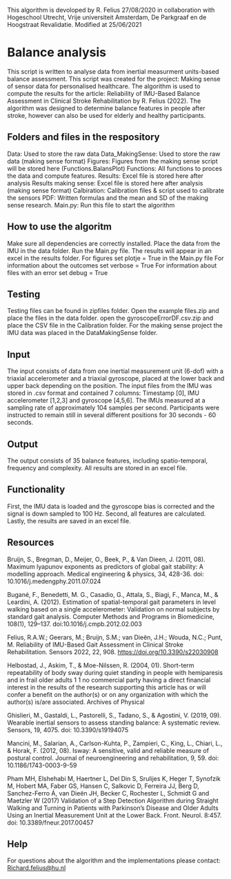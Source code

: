 This algorithm is devoloped by R. Felius 27/08/2020 in collaboration with Hogeschool Utrecht,
Vrije universiteit Amsterdam, De Parkgraaf en de Hoogstraat Revalidatie.
Modified at 25/06/2021

# Balance analysis
This script is written to analyse data from inertial measurment units-based balance assessment.
This script was created for the project: Making sense of sensor data for personalised healthcare.
The algorithm is used to compute the results for the article: Reliability of IMU-Based Balance Assessment in Clinical Stroke Rehabilitation by R. Felius (2022).
The algorithm was designed to determine balance features in people after stroke, however can also be used
for elderly and healthy participants.

## Folders and files in the respository
Data: Used to store the raw data 
Data_MakingSense: Used to store the raw data (making sense format)
Figures: Figures from the making sense script will be stored here (Functions.BalansPlot)
Functions: All functions to proces the data and compute features.
Results: Excel file is stored here after analysis
Results making sense: Excel file is stored here after analysis (making sense format)
Calbiration: Calibration files & script used to calibrate the sensors
PDF: Written formulas and the mean and SD of the making sense research.
Main.py: Run this file to start the algorithm

## How to use the algoritm
Make sure all dependencies are correctly installed.
Place the data from the IMU in the data folder.
Run the Main.py file.
The results will appear in an excel in the results folder.
For figures set plotje = True in the Main.py file
For information about the outcomes set verbose = True
For information about files with an error set debug = True

## Testing
Testing files can be found in zipfiles folder. 
Open the example files.zip and place the files in the data folder.
open the gyroscopeErrorDF.csv.zip and place the CSV file in the Calibration folder.
For the making sense project the IMU data was placed in the DataMakingSense folder.


## Input
The input consists of data from one inertial measurement unit (6-dof) with a triaxial accelerometer and a triaxial gyroscope,
placed at the lower back and upper back depending on the position.
The input files from the IMU was stored in .csv format and contained 7 columns: Timestamp [0], IMU accelerometer [1,2,3] and gyroscope [4,5,6].
The IMUs measured at a sampling rate of approximately 104 samples per second.
Participants were instructed to remain still in several different positions for 30 seconds - 60 seconds.

## Output
The output consists of 35 balance features, including spatio-temporal, frequency and complexity.
All results are stored in an excel file.

## Functionality
First, the IMU data is loaded and the gyroscope bias is corrected and the signal is down sampled to 100 Hz.
Second, all features are calculated. 
Lastly, the results are saved in an excel file.

## Resources
Bruijn, S., Bregman, D., Meijer, O., Beek, P., & Van Dieen, J. (2011, 08).
Maximum lyapunov exponents as predictors of global gait stability: A
modelling approach. Medical engineering & physics, 34, 428-36. doi:
10.1016/j.medengphy.2011.07.024

Bugané, F., Benedetti, M. G., Casadio, G., Attala, S., Biagi, F., Manca,
M., & Leardini, A. (2012). Estimation of spatial-temporal gait parameters
in level walking based on a single accelerometer: Validation on normal
subjects by standard gait analysis. Computer Methods and Programs in
Biomedicine, 108(1), 129–137. doi:10.1016/j.cmpb.2012.02.003

Felius, R.A.W.; Geerars, M.; Bruijn, S.M.; van Dieën, J.H.; Wouda, N.C.; Punt, M. Reliability of
IMU-Based Gait Assessment in Clinical Stroke Rehabilitation.
Sensors 2022, 22, 908. https://doi.org/10.3390/s22030908

Helbostad, J., Askim, T., & Moe-Nilssen, R. (2004, 01). Short-term repeatability
of body sway during quiet standing in people with hemiparesis and in frail
older adults 1 1 no commercial party having a direct financial interest in
the results of the research supporting this article has or will confer a benefit
on the author(s) or on any organization with which the author(s) is/are
associated. Archives of Physical  

Ghislieri, M., Gastaldi, L., Pastorelli, S., Tadano, S., & Agostini, V. (2019, 09).
Wearable inertial sensors to assess standing balance: A systematic review.
Sensors, 19, 4075. doi: 10.3390/s19194075

Mancini, M., Salarian, A., Carlson-Kuhta, P., Zampieri, C., King, L., Chiari, L.,
& Horak, F. (2012, 08). Isway: A sensitive, valid and reliable measure of
postural control. Journal of neuroengineering and rehabilitation, 9, 59. doi:
10.1186/1743-0003-9-59

Pham MH, Elshehabi M, Haertner L, Del Din S, Srulijes K, Heger T, Synofzik M,
Hobert MA, Faber GS, Hansen C, Salkovic D, Ferreira JJ, Berg D, Sanchez-Ferro Á,
van Dieën JH, Becker C, Rochester L, Schmidt G and Maetzler W (2017) Validation of a
Step Detection Algorithm during Straight Walking and Turning in Patients with
Parkinson’s Disease and Older Adults Using an Inertial Measurement
Unit at the Lower Back. Front. Neurol. 8:457. doi: 10.3389/fneur.2017.00457



## Help
For questions about the algorithm and the implementations please contact: Richard.felius@hu.nl
